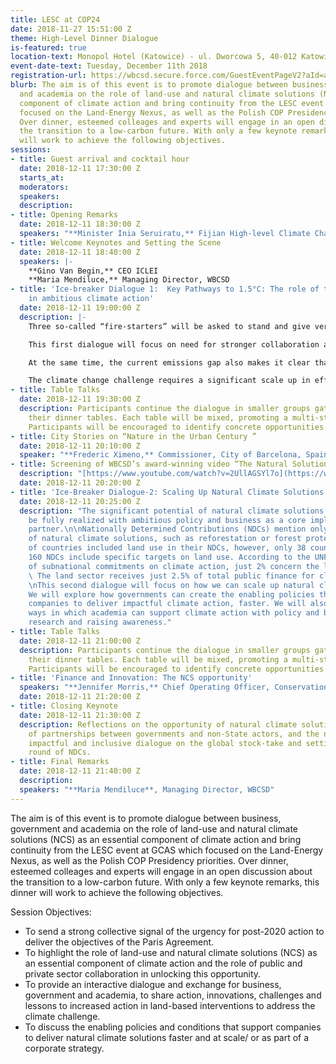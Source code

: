 ```yaml
---
title: LESC at COP24
date: 2018-11-27 15:51:00 Z
theme: High-Level Dinner Dialogue
is-featured: true
location-text: Monopol Hotel (Katowice) - ul. Dworcowa 5, 40-012 Katowice, Poland
event-date-text: Tuesday, December 11th 2018
registration-url: https://wbcsd.secure.force.com/GuestEventPageV2?aId=a5s0N0000011jHZ
blurb: The aim is of this event is to promote dialogue between business, government
  and academia on the role of land-use and natural climate solutions (NCS) as an essential
  component of climate action and bring continuity from the LESC event at GCAS which
  focused on the Land-Energy Nexus, as well as the Polish COP Presidency priorities.
  Over dinner, esteemed colleages and experts will engage in an open discussion about
  the transition to a low-carbon future. With only a few keynote remarks, this dinner
  will work to achieve the following objectives.
sessions:
- title: Guest arrival and cocktail hour
  date: 2018-12-11 17:30:00 Z
  starts_at: 
  moderators: 
  speakers: 
  description: 
- title: Opening Remarks
  date: 2018-12-11 18:30:00 Z
  speakers: "**Minister Inia Seruiratu,** Fijian High-level Climate Champion  "
- title: Welcome Keynotes and Setting the Scene
  date: 2018-12-11 18:40:00 Z
  speakers: |-
    **Gino Van Begin,** CEO ICLEI
    **Maria Mendiluce,** Managing Director, WBCSD
- title: 'Ice-breaker Dialogue 1:  Key Pathways to 1.5°C: The role of the land sector
    in ambitious climate action'
  date: 2018-12-11 19:00:00 Z
  description: |-
    Three so-called “fire-starters” will be asked to stand and give very brief remarks for group input and discussion. Then all participants are welcome to input their thoughts and ideas as they are called upon by the moderator to add to the dialogue. Each speaker will be asked to stand up where they are seated, introduce themselves and contribute with an insight, remark, question or suggestion.

    This first dialogue will focus on need for stronger collaboration and increased climate action by public and private sector.

    At the same time, the current emissions gap also makes it clear that we need to be investing in new innovations to supplement what is possible using existing solutions.

    The climate change challenge requires a significant scale up in efforts across deploying existing and developing new solutions. We encourage a dialogue on practical next steps to ensure innovative solutions are implemented on the ground, in a spirit of collaboration.
- title: Table Talks
  date: 2018-12-11 19:30:00 Z
  description: Participants continue the dialogue in smaller groups gathered around
    their dinner tables. Each table will be mixed, promoting a multi-stakeholder dialogue.
    Participants will be encouraged to identify concrete opportunities for collaboration.
- title: City Stories on “Nature in the Urban Century ”
  date: 2018-12-11 20:10:00 Z
  speaker: "**Frederic Ximeno,** Commissioner, City of Barcelona, Spain "
- title: Screening of WBCSD’s award-winning video “The Natural Solution”
  description: "[https://www.youtube.com/watch?v=2UllAGSYl7o](https://www.youtube.com/watch?v=2UllAGSYl7o)"
  date: 2018-12-11 20:20:00 Z
- title: 'Ice-Breaker Dialogue-2: Scaling Up Natural Climate Solutions'
  date: 2018-12-11 20:25:00 Z
  description: "The significant potential of natural climate solutions (NCS) can only
    be fully realized with ambitious policy and business as a core implementation
    partner.\n\nNationally Determined Contributions (NDCs) mention only a handful
    of natural climate solutions, such as reforestation or forest protection. A majority
    of countries included land use in their NDCs, however, only 38 countries out of
    160 NDCs include specific targets on land use. According to the UNFCCC NAZCA database
    of subnational commitments on climate action, just 2% concern the land sector.
    \ The land sector receives just 2.5% of total public finance for climate mitigation.\n
    \nThis second dialogue will focus on how we can scale up natural climate solutions.
    We will explore how governments can create the enabling policies that support
    companies to deliver impactful climate action, faster. We will also identify the
    ways in which academia can support climate action with policy and business relevant
    research and raising awareness."
- title: Table Talks
  date: 2018-12-11 21:00:00 Z
  description: Participants continue the dialogue in smaller groups gathered around
    their dinner tables. Each table will be mixed, promoting a multi-stakeholder dialogue.
    Participants will be encouraged to identify concrete opportunities for collaboration.
- title: 'Finance and Innovation: The NCS opportunity'
  speakers: "**Jennifer Morris,** Chief Operating Officer, Conservation International "
  date: 2018-12-11 21:20:00 Z
- title: Closing Keynote
  date: 2018-12-11 21:30:00 Z
  description: Reflections on the opportunity of natural climate solutions, the role
    of partnerships between governments and non-State actors, and the need for a structured,
    impactful and inclusive dialogue on the global stock-take and setting the next
    round of NDCs.
- title: Final Remarks
  date: 2018-12-11 21:40:00 Z
  description: 
  speakers: "**Maria Mendiluce**, Managing Director, WBCSD"
---
```


The aim is of this event is to promote dialogue between business, government and academia on the role of land-use and natural climate solutions (NCS) as an essential component of climate action and bring continuity from the LESC event at GCAS which focused on the Land-Energy Nexus, as well as the Polish COP Presidency priorities. Over dinner, esteemed colleages and experts will engage in an open discussion about the transition to a low-carbon future. With only a few keynote remarks, this dinner will work to achieve the following objectives.

Session Objectives:
* To send a strong collective signal of the urgency for post-2020 action to deliver the objectives of the Paris Agreement.
* To highlight the role of land-use and natural climate solutions (NCS) as an essential component of climate action and the role of public and private sector collaboration in unlocking this opportunity.
* To provide an interactive dialogue and exchange for business, government and academia, to share action, innovations, challenges and lessons to increased action in land-based interventions to address the climate challenge.
* To discuss the enabling policies and conditions that support companies to deliver natural climate solutions faster and at scale/ or as part of a corporate strategy.
